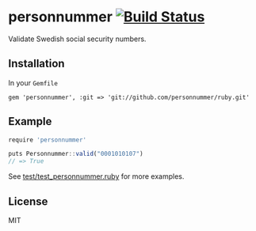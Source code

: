 # personnummer [![Build Status](https://secure.travis-ci.org/personnummer/ruby.png?branch=master)](http://travis-ci.org/personnummer/ruby)

Validate Swedish social security numbers.

## Installation

In your `Gemfile`

```
gem 'personnummer', :git => 'git://github.com/personnummer/ruby.git'
```

## Example

```javascript
require 'personnummer'

puts Personnummer::valid("0001010107")
// => True
```

See [test/test_personnummer.ruby](test/test_personnummer.rb) for more examples.

## License

MIT